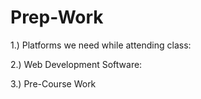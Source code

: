 # Prep-Work



1.\)  Platforms we need while attending class:



2.\) Web Development Software:



3.\) Pre-Course Work 

